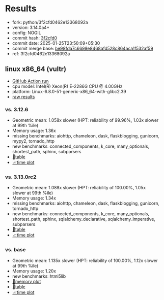 # Results

- fork: python/3f2cfd0462e13368092a
- version: 3.14.0a4+
- config: NOGIL
- commit hash: [3f2cfd0](https://github.com/python/cpython/commit/3f2cfd0)
- commit date: 2025-01-25T23:50:09+05:30
- commit merge base: [be98fda7c6698e8468afd528c864aca1f532af59](https://github.com/python/cpython/commit/be98fda7c6698e8468afd528c864aca1f532af59)
- ref: 3f2cfd0462e13368092a

## linux x86_64 (vultr)

- [GitHub Action run](https://github.com/facebookexperimental/free-threading-benchmarking/actions/runs/12969596525)
- cpu model: Intel(R) Xeon(R) E-2286G CPU @ 4.00GHz
- platform: Linux-6.8.0-51-generic-x86_64-with-glibc2.39
- [raw results](bm-20250125-vultr-x86_64-python-3f2cfd0462e13368092a-3.14.0a4%2B-3f2cfd0.json)

### vs. 3.12.6

- Geometric mean: 1.058x slower (HPT: reliability of 99.96%, 1.03x slower at 99th %ile)
- Memory usage: 1.36x
- missing benchmarks: aiohttp, chameleon, dask, flaskblogging, gunicorn, mypy2, tornado_http
- new benchmarks: connected_components, k_core, many_optionals, shortest_path, sphinx, subparsers
- [📄table](bm-20250125-vultr-x86_64-python-3f2cfd0462e13368092a-3.14.0a4%2B-3f2cfd0-vs-3.12.6.md)
- [📈time plot](bm-20250125-vultr-x86_64-python-3f2cfd0462e13368092a-3.14.0a4%2B-3f2cfd0-vs-3.12.6.svg)

### vs. 3.13.0rc2

- Geometric mean: 1.088x slower (HPT: reliability of 100.00%, 1.05x slower at 99th %ile)
- Memory usage: 1.34x
- missing benchmarks: aiohttp, chameleon, dask, flaskblogging, gunicorn, tornado_http
- new benchmarks: connected_components, k_core, many_optionals, shortest_path, sphinx, sqlalchemy_declarative, sqlalchemy_imperative, subparsers
- [📄table](bm-20250125-vultr-x86_64-python-3f2cfd0462e13368092a-3.14.0a4%2B-3f2cfd0-vs-3.13.0rc2.md)
- [📈time plot](bm-20250125-vultr-x86_64-python-3f2cfd0462e13368092a-3.14.0a4%2B-3f2cfd0-vs-3.13.0rc2.svg)

### vs. base

- Geometric mean: 1.135x slower (HPT: reliability of 100.00%, 1.12x slower at 99th %ile)
- Memory usage: 1.20x
- new benchmarks: html5lib
- [🧠memory plot](bm-20250125-vultr-x86_64-python-3f2cfd0462e13368092a-3.14.0a4%2B-3f2cfd0-vs-base-mem.svg)
- [📄table](bm-20250125-vultr-x86_64-python-3f2cfd0462e13368092a-3.14.0a4%2B-3f2cfd0-vs-base.md)
- [📈time plot](bm-20250125-vultr-x86_64-python-3f2cfd0462e13368092a-3.14.0a4%2B-3f2cfd0-vs-base.svg)


